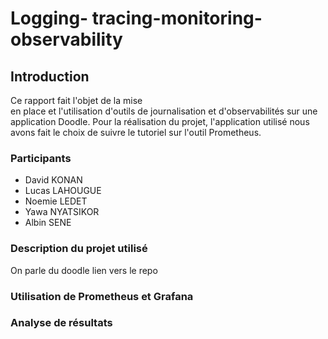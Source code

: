 # **Logging- tracing-monitoring-observability**
## Introduction
Ce rapport fait l'objet  de la mise  
 en place et l'utilisation d'outils de journalisation et d'observabilités sur une application Doodle. Pour la réalisation du projet, l'application utilisé  nous avons fait le choix de suivre le tutoriel sur l'outil Prometheus.

### Participants
- David KONAN
- Lucas LAHOUGUE
- Noemie LEDET
- Yawa  NYATSIKOR
- Albin SENE

 
### Description du projet utilisé

On parle du doodle 
lien vers le repo

###   Utilisation de Prometheus et Grafana



### Analyse de résultats





